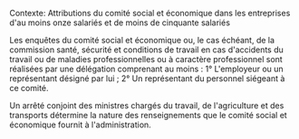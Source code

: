 Contexte: Attributions du comité social et économique dans les entreprises d'au moins onze salariés et de moins de cinquante salariés

Les enquêtes du comité social et économique ou, le cas échéant, de la commission santé, sécurité et conditions de travail en cas d'accidents du travail ou de maladies professionnelles ou à caractère professionnel sont réalisées par une délégation comprenant au moins : 1° L'employeur ou un représentant désigné par lui ; 2° Un représentant du personnel siégeant à ce comité.

Un arrêté conjoint des ministres chargés du travail, de l'agriculture et des transports détermine la nature des renseignements que le comité social et économique fournit à l'administration.